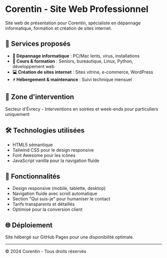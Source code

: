 # Corentin - Site Web Professionnel

Site web de présentation pour Corentin, spécialiste en dépannage informatique, formation et création de sites internet.

## 🚀 Services proposés

- **🔧 Dépannage informatique** : PC/Mac lents, virus, installations
- **📘 Cours & formation** : Seniors, bureautique, Linux, Python, développement web
- **💻 Création de sites internet** : Sites vitrine, e-commerce, WordPress
- **⚡ Hébergement & maintenance** : Suivi technique mensuel

## 📍 Zone d'intervention

Secteur d'Évrecy - Interventions en soirées et week-ends pour particuliers uniquement

## 🛠️ Technologies utilisées

- HTML5 sémantique
- Tailwind CSS pour le design responsive
- Font Awesome pour les icônes
- JavaScript vanilla pour la navigation fluide

## 📱 Fonctionnalités

- Design responsive (mobile, tablette, desktop)
- Navigation fluide avec scroll automatique
- Section "Qui suis-je" pour humaniser le contact
- Tarifs transparents et détaillés
- Optimisé pour la conversion client

## 🌐 Déploiement

Site hébergé sur GitHub Pages pour une disponibilité optimale.

---

© 2024 Corentin - Tous droits réservés